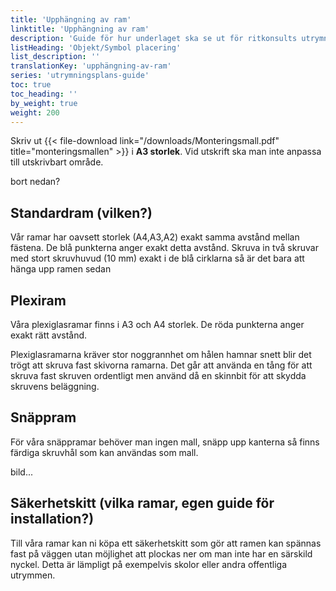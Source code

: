 ```yaml
---
title: 'Upphängning av ram'
linktitle: 'Upphängning av ram'
description: 'Guide för hur underlaget ska se ut för ritkonsults utrymningsplan'
listHeading: 'Objekt/Symbol placering'
list_description: ''
translationKey: 'upphängning-av-ram'
series: 'utrymningsplans-guide'
toc: true
toc_heading: ''
by_weight: true
weight: 200
---
```


Skriv ut {{< file-download link="/downloads/Monteringsmall.pdf" title="monteringsmallen" >}} i **A3 storlek**. 
Vid utskrift ska man inte anpassa till utskrivbart område.  


bort nedan?
## Standardram (vilken?)

Vår ramar har oavsett storlek (A4,A3,A2) exakt samma avstånd mellan fästena. De blå punkterna anger exakt detta avstånd. Skruva in två skruvar med stort skruvhuvud (10 mm) exakt i de blå cirklarna så är det bara att hänga upp ramen sedan

## Plexiram 

Våra plexiglasramar finns i A3 och A4 storlek. De röda punkterna anger exakt rätt avstånd. 

Plexiglasramarna kräver stor noggrannhet om hålen hamnar snett blir det trögt att skruva fast skivorna ramarna. Det går att använda en tång för att skruva fast skruven ordentligt men använd då en skinnbit för att skydda skruvens beläggning.

## Snäppram

För våra snäppramar behöver man ingen mall, snäpp upp kanterna så finns färdiga skruvhål som kan användas som mall.

bild...

## Säkerhetskitt (vilka ramar, egen guide för installation?)

Till våra ramar kan ni köpa ett säkerhetskitt som gör att ramen kan spännas fast på väggen utan möjlighet att plockas ner om man inte har en särskild nyckel. Detta är lämpligt på exempelvis skolor eller andra offentliga utrymmen.









